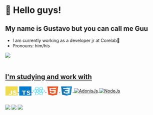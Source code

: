 # 🌃 Hello guys!

## My name is Gustavo but you can call me Guu


- I am currently working as a developer jr at Corelab💜
- Pronouns: him/his
<div align="block">
  <a href="https://github.com/TheGzuckert">
  <img height="180em" src="https://github-readme-stats.vercel.app/api?username=TheGzuckert&show_icons=true&theme=dracula&include_all_commits=true&count_private=true"/>
</div>
  <br>
  
  ## I'm studying and work with
  <div>
    <img align="center" alt="Js" height="30" width="40" src="https://raw.githubusercontent.com/devicons/devicon/master/icons/javascript/javascript-plain.svg">
    <img align="center" alt="Ts" height="30" width="40" src="https://raw.githubusercontent.com/devicons/devicon/master/icons/typescript/typescript-plain.svg">
    <img align="center" alt="React" height="30" width="40" src="https://raw.githubusercontent.com/devicons/devicon/master/icons/react/react-original.svg">
    <img align="center" alt="HTML" height="30" width="40" src="https://raw.githubusercontent.com/devicons/devicon/master/icons/html5/html5-original.svg">
    <img align="center" alt="CSS" height="30" width="40" src="https://raw.githubusercontent.com/devicons/devicon/master/icons/css3/css3-original.svg">
    <img align="center" alt="AdonisJs" height="30" width="40" src="https://cdn.jsdelivr.net/gh/devicons/devicon/icons/adonisjs/adonisjs-original.svg">
    <img align="center" alt="NodeJs" height="30" width="40" src="https://cdn.jsdelivr.net/gh/devicons/devicon/icons/nodejs/nodejs-original.svg">  
</div>

## 
<div> 
    <a href="https://instagram.com/gustavozuckert" target="_blank"><img src="https://img.shields.io/badge/-Instagram-%23E4405F?style=for-the-badge&logo=instagram&logoColor=white" target="_blank"></a>
	<a href="https://www.linkedin.com/in/gustavo-dos-santos-zuckert-3395b5217/" target="_blank"><img src="https://img.shields.io/badge/-LinkedIn-%230077B5?style=for-the-badge&logo=linkedin&logoColor=white" target="_blank"></a> 
  <a href="https://twitter.com/TheGzuckert"></a>
<a href="https://twitter.com/TheGzuckert" target="_blank"><img src="https://img.shields.io/badge/Twitter-1DA1F2?style=for-the-badge&logo=twitter&logoColor=white"></a>
</div>
